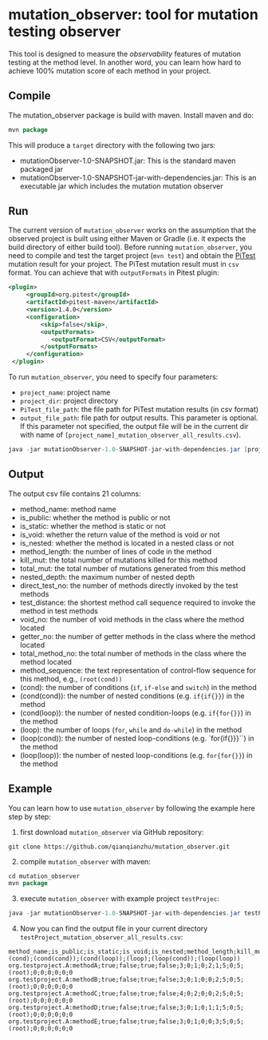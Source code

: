 # mutation_observer: tool for mutation testing observer
This tool is designed to measure the *observability* features of mutation testing at the method level. In another word, you can learn how hard to achieve 100% mutation score of each method in your project.
## Compile
The mutation_observer package is build with maven. Install maven and do:
```java
mvn package
```
This will produce a `target` directory with the following two jars:

- mutationObserver-1.0-SNAPSHOT.jar: This is the standard maven packaged jar
- mutationObserver-1.0-SNAPSHOT-jar-with-dependencies.jar: This is an executable jar which includes the mutation mutation observer

## Run
The current version of `mutation_observer` works on the assumption that the observed project is built using either Maven or Gradle (i.e. it expects the build directory of either build tool). Before running `mutation_observer`, you need to compile and test the target project (`mvn test`) and obtain the [PiTest](http://pitest.org/quickstart/maven/) mutation result for your project. The PiTest mutation result must in `csv` format. You can achieve that with `outputFormats` in Pitest plugin:
```xml
<plugin>
     <groupId>org.pitest</groupId>
     <artifactId>pitest-maven</artifactId>
     <version>1.4.0</version>
     <configuration>
         <skip>false</skip>̨
         <outputFormats>
            <outputFormat>CSV</outputFormat>
         </outputFormats>
     </configuration>
 </plugin>
```

To run `mutation_observer`, you need to specify four parameters:
- `project_name`: project name
- `project_dir`: project directory
- `PiTest_file_path`: the file path for PiTest mutation results (in csv format)
- `output_file_path`: file path for output results. This parameter is optional. If this parameter not specified, the output file will be in the current dir with name of `[project_name]_mutation_observer_all_results.csv`).
```java
java -jar mutationObserver-1.0-SNAPSHOT-jar-with-dependencies.jar [project_name] [project_dir] [PiTest_file_path] <output_file_path>
```

## Output
The output csv file contains 21 columns:

- method_name: method name
- is_public: whether the method is public or not
- is_static: whether the method is static or not
- is_void: whether the return value of the method is void or not
- is_nested: whether the method is located in a nested class or not
- method_length: the number of lines of code in the method
- kill_mut: the total number of mutations killed for this method
- total_mut: the total number of mutations generated from this method
- nested_depth: the maximum number of nested depth
- direct_test_no: the number of methods directly invoked by the test methods
- test_distance: the shortest method call sequence required to invoke the method in test methods
- void_no: the number of void methods in the class where the method located
- getter_no: the number of getter methods in the class where the method located
- total_method_no: the total number of methods in the class where the method located
- method_sequence: the text representation of control-flow sequence for this method, e.g., `(root(cond))`
- (cond): the number of conditions (`if`, `if-else` and `switch`) in the method
- (cond(cond)): the number of nested conditions (e.g. `if{if{}}`) in the method
- (cond(loop)): the number of nested condition-loops (e.g. `if{for{}}`) in the method
- (loop): the number of loops (`for`,  `while` and `do-while`) in the method
- (loop(cond)): the number of nested loop-conditions (e.g. `for{if{}}}``) in the method
- (loop(loop)): the number of nested loop-conditions (e.g. `for{for{}}`) in the method

## Example
You can learn how to use `mutation_observer` by following the example here step by step:

1. first download `mutation_observer` via GitHub repository:
```
git clone https://github.com/qianqianzhu/mutation_observer.git
```

2. compile `mutation_observer` with maven:
```java
cd mutation_observer
mvn package
```

3. execute `mutation_observer` with example project `testProjec`:

```java
java -jar mutationObserver-1.0-SNAPSHOT-jar-with-dependencies.jar testProject ../src/test/test_resources/ ../src/test/test_resources/testProject/target/pit-reports/201901170312/mutations.csv
```

4. Now you can find the output file in your current directory `testProject_mutation_observer_all_results.csv`:

```
method_name;is_public;is_static;is_void;is_nested;method_length;kill_mut;total_mut;nested_depth;direct_test_no;test_distance;void_no;getter_no;total_method_no;method_sequence;(cond);(cond(cond));(cond(loop));(loop);(loop(cond));(loop(loop))
org.testproject.A:methodA;true;false;true;false;3;0;1;0;2;1;5;0;5;(root);0;0;0;0;0;0
org.testproject.A:methodB;true;false;true;false;3;0;1;0;0;2;5;0;5;(root);0;0;0;0;0;0
org.testproject.A:methodC;true;false;true;false;4;0;2;0;0;2;5;0;5;(root);0;0;0;0;0;0
org.testproject.A:methodD;true;false;true;false;3;0;1;0;1;1;5;0;5;(root);0;0;0;0;0;0
org.testproject.A:methodE;true;false;true;false;3;0;1;0;0;3;5;0;5;(root);0;0;0;0;0;0
```
